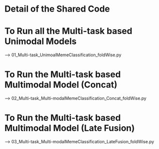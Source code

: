 # Detail of the Shared Code

# To Run all the Multi-task based Unimodal Models

 --> 01_Multi-task_UnimoalMemeClassification_foldWise.py

# To Run the Multi-task based Multimodal Model (Concat)

 --> 02_Multi-task_Multi-modalMemeClassification_Concat_foldWise.py

# To Run the Multi-task based Multimodal Model (Late Fusion)
       
 --> 03_Multi-task_Multi-modalMemeClassification_LateFusion_foldWise.py